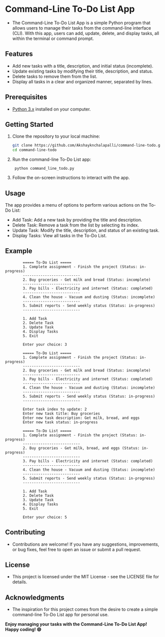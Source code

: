 # Command-Line To-Do List App
- The Command-Line To-Do List App is a simple Python program that allows users to manage their tasks from the command-line interface (CLI). With this app, users can add, update, delete, and display tasks, all within the terminal or command prompt.

## Features

- Add new tasks with a title, description, and initial status (incomplete).
- Update existing tasks by modifying their title, description, and status.
- Delete tasks to remove them from the list.
- Display all tasks in a clear and organized manner, separated by lines.

## Prerequisites

- [Python 3.x](https://www.python.org/downloads/) installed on your computer.

## Getting Started

1. Clone the repository to your local machine:
   ```bash
   git clone https://github.com/Akshayknchalapalli/command-line-todo.git
   cd command-line-todo

2. Run the command-line To-Do List app:

        python command_line_todo.py

3. Follow the on-screen instructions to interact with the app.

## Usage
The app provides a menu of options to perform various actions on the To-Do List:

- Add Task: Add a new task by providing the title and description.
- Delete Task: Remove a task from the list by selecting its index.
- Update Task: Modify the title, description, and status of an existing task.
- Display Tasks: View all tasks in the To-Do List.

## Example
            ===== To-Do List =====
            1. Complete assignment - Finish the project (Status: in-progress)
            --------------------------
            2. Buy groceries - Get milk and bread (Status: incomplete)
            --------------------------
            3. Pay bills - Electricity and internet (Status: completed)
            --------------------------
            4. Clean the house - Vacuum and dusting (Status: incomplete)
            --------------------------
            5. Submit reports - Send weekly status (Status: in-progress)
            --------------------------
            
            1. Add Task
            2. Delete Task
            3. Update Task
            4. Display Tasks
            5. Exit
            
            Enter your choice: 3
            
            ===== To-Do List =====
            1. Complete assignment - Finish the project (Status: in-progress)
            --------------------------
            2. Buy groceries - Get milk and bread (Status: incomplete)
            --------------------------
            3. Pay bills - Electricity and internet (Status: completed)
            --------------------------
            4. Clean the house - Vacuum and dusting (Status: incomplete)
            --------------------------
            5. Submit reports - Send weekly status (Status: in-progress)
            --------------------------

            Enter task index to update: 2
            Enter new task title: Buy groceries
            Enter new task description: Get milk, bread, and eggs
            Enter new task status: in-progress
            
            ===== To-Do List =====
            1. Complete assignment - Finish the project (Status: in-progress)
            --------------------------
            2. Buy groceries - Get milk, bread, and eggs (Status: in-progress)
            --------------------------
            3. Pay bills - Electricity and internet (Status: completed)
            --------------------------
            4. Clean the house - Vacuum and dusting (Status: incomplete)
            --------------------------
            5. Submit reports - Send weekly status (Status: in-progress)
            --------------------------
            
            1. Add Task
            2. Delete Task
            3. Update Task
            4. Display Tasks
            5. Exit
            
            Enter your choice: 5

## Contributing
- Contributions are welcome! If you have any suggestions, improvements, or bug fixes, feel free to open an issue or submit a pull request.

## License
- This project is licensed under the MIT License - see the LICENSE file for details.

## Acknowledgments
- The inspiration for this project comes from the desire to create a simple command-line To-Do List app for personal use.

**Enjoy managing your tasks with the Command-Line To-Do List App! Happy coding! 😄**
